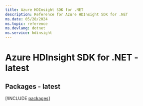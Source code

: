 ```yaml
---
title: Azure HDInsight SDK for .NET
description: Reference for Azure HDInsight SDK for .NET
ms.date: 05/28/2024
ms.topic: reference
ms.devlang: dotnet
ms.service: hdinsight
---
```

# Azure HDInsight SDK for .NET - latest
## Packages - latest
[!INCLUDE [packages](hdinsight-index.md)]